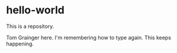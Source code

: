 # hello-world
This is a repository.

Tom Grainger here. I'm remembering how to type again. This keeps happening.
